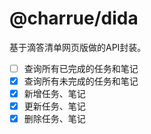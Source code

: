 # @charrue/dida

基于滴答清单网页版做的API封装。

- [ ] 查询所有已完成的任务和笔记
- [x] 查询所有未完成的任务和笔记
- [x] 新增任务、笔记
- [x] 更新任务、笔记
- [x] 删除任务、笔记
